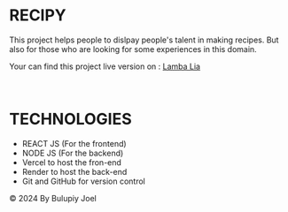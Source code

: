 # RECIPY

<p>This project helps people to dislpay people's talent in making recipes. But also for those who are looking for some experiences in this domain.</p>
<p>Your can find this project live version on : <a href="https://lamba-lia.vercel.app">Lamba Lia</a></p> <br>
<p><h1>TECHNOLOGIES</h1></p>
<ul>
     <li>REACT JS (For the frontend)</li>
     <li>NODE JS (For the backend)</li>
     <li>Vercel to host the fron-end</li>
     <li>Render to host the back-end</li>
     <li>Git and GitHub for version control</li>
</ul>
<p>&COPY; 2024 By Bulupiy Joel</p>
